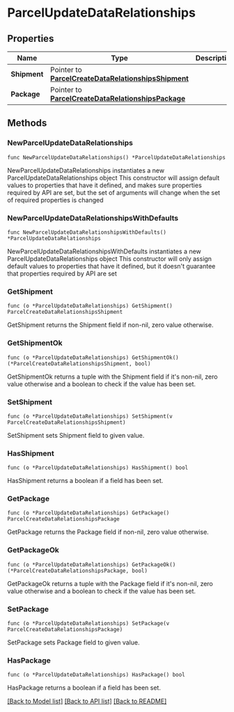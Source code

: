 # ParcelUpdateDataRelationships

## Properties

Name | Type | Description | Notes
------------ | ------------- | ------------- | -------------
**Shipment** | Pointer to [**ParcelCreateDataRelationshipsShipment**](ParcelCreateDataRelationshipsShipment.md) |  | [optional] 
**Package** | Pointer to [**ParcelCreateDataRelationshipsPackage**](ParcelCreateDataRelationshipsPackage.md) |  | [optional] 

## Methods

### NewParcelUpdateDataRelationships

`func NewParcelUpdateDataRelationships() *ParcelUpdateDataRelationships`

NewParcelUpdateDataRelationships instantiates a new ParcelUpdateDataRelationships object
This constructor will assign default values to properties that have it defined,
and makes sure properties required by API are set, but the set of arguments
will change when the set of required properties is changed

### NewParcelUpdateDataRelationshipsWithDefaults

`func NewParcelUpdateDataRelationshipsWithDefaults() *ParcelUpdateDataRelationships`

NewParcelUpdateDataRelationshipsWithDefaults instantiates a new ParcelUpdateDataRelationships object
This constructor will only assign default values to properties that have it defined,
but it doesn't guarantee that properties required by API are set

### GetShipment

`func (o *ParcelUpdateDataRelationships) GetShipment() ParcelCreateDataRelationshipsShipment`

GetShipment returns the Shipment field if non-nil, zero value otherwise.

### GetShipmentOk

`func (o *ParcelUpdateDataRelationships) GetShipmentOk() (*ParcelCreateDataRelationshipsShipment, bool)`

GetShipmentOk returns a tuple with the Shipment field if it's non-nil, zero value otherwise
and a boolean to check if the value has been set.

### SetShipment

`func (o *ParcelUpdateDataRelationships) SetShipment(v ParcelCreateDataRelationshipsShipment)`

SetShipment sets Shipment field to given value.

### HasShipment

`func (o *ParcelUpdateDataRelationships) HasShipment() bool`

HasShipment returns a boolean if a field has been set.

### GetPackage

`func (o *ParcelUpdateDataRelationships) GetPackage() ParcelCreateDataRelationshipsPackage`

GetPackage returns the Package field if non-nil, zero value otherwise.

### GetPackageOk

`func (o *ParcelUpdateDataRelationships) GetPackageOk() (*ParcelCreateDataRelationshipsPackage, bool)`

GetPackageOk returns a tuple with the Package field if it's non-nil, zero value otherwise
and a boolean to check if the value has been set.

### SetPackage

`func (o *ParcelUpdateDataRelationships) SetPackage(v ParcelCreateDataRelationshipsPackage)`

SetPackage sets Package field to given value.

### HasPackage

`func (o *ParcelUpdateDataRelationships) HasPackage() bool`

HasPackage returns a boolean if a field has been set.


[[Back to Model list]](../README.md#documentation-for-models) [[Back to API list]](../README.md#documentation-for-api-endpoints) [[Back to README]](../README.md)



